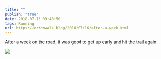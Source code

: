 ```yaml
---
title: ""
publish: "true"
date: 2018-07-16 09:48:50
tags: Running
url: https://ericmwalk.blog/2018/07/16/after-a-week.html
---
```


After a week on the road, it was good to get up early and hit the [trail](https://www.strava.com/activities/1706155439) again

![](https://ericmwalk.blog/uploads/2022/284479dca9.jpg)